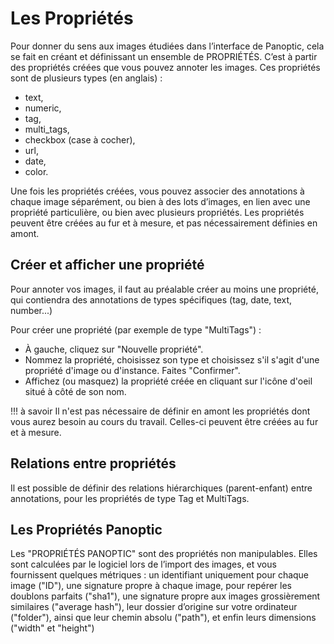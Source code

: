 # Les Propriétés

Pour donner du sens aux images étudiées dans l’interface de Panoptic, cela se fait en créant et définissant un ensemble de PROPRIÉTÉS. C’est à partir des propriétés créées que vous pouvez annoter les images. Ces propriétés sont de plusieurs types (en anglais) : 

- text, 
- numeric, 
- tag, 
- multi_tags, 
- checkbox (case à cocher),
- url, 
- date,
- color.

Une fois les propriétés créées, vous pouvez associer des annotations à chaque image séparément, ou bien à des lots d’images, en lien avec une propriété particulière, ou bien avec plusieurs propriétés. Les propriétés peuvent être créées au fur et à mesure, et pas nécessairement définies en amont.

## Créer et afficher une propriété

Pour annoter vos images, il faut au préalable créer au moins une propriété, qui contiendra des annotations de types spécifiques (tag, date, text, number...)
    
Pour créer une propriété (par exemple de type "MultiTags") :
     
- À gauche, cliquez sur "Nouvelle propriété".
-  Nommez la propriété, choisissez son type et choisissez s'il s'agit d'une propriété d'image ou d'instance. Faites "Confirmer".
- Affichez (ou masquez) la propriété créée en cliquant sur l'icône d'oeil situé à côté de son nom.

!!! à savoir
    Il n'est pas nécessaire de définir en amont les propriétés dont vous aurez besoin au cours du travail. Celles-ci peuvent être créées au fur et à mesure.

## Relations entre propriétés

Il est possible de définir des relations hiérarchiques (parent-enfant) entre annotations, pour les propriétés de type Tag et MultiTags.

## Les Propriétés Panoptic

Les "PROPRIÉTÉS PANOPTIC" sont des propriétés non manipulables. Elles sont calculées par le logiciel lors de
l’import des images, et vous fournissent quelques métriques : un identifiant uniquement pour chaque image
("ID"), une signature propre à chaque image, pour repérer les doublons parfaits ("sha1"), une signature
propre aux images grossièrement similaires ("average hash"), leur dossier d’origine sur votre ordinateur
("folder"), ainsi que leur chemin absolu ("path"), et enfin leurs dimensions ("width" et "height")